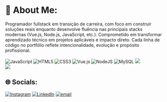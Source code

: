 # 💫 About Me:
Programador fullstack em transição de carreira, com foco em construir soluções reais enquanto desenvolve fluência nas principais stacks modernas (Vue.js, Node.js, JavaScript, etc.). Comprometido em transformar aprendizado técnico em projetos aplicáveis e impacto direto. Cada linha de código no portfólio reflete intencionalidade, evolução e propósito profissional.<br><br>
![JavaScript](https://img.shields.io/badge/javascript-%23323330.svg?style=for-the-badge&logo=javascript&logoColor=%23F7DF1E) ![HTML5](https://img.shields.io/badge/html5-%23E34F26.svg?style=for-the-badge&logo=html5&logoColor=white) ![CSS3](https://img.shields.io/badge/css3-%231572B6.svg?style=for-the-badge&logo=css3&logoColor=white) ![Vue.js](https://img.shields.io/badge/vue.js-%2335495e.svg?style=for-the-badge&logo=vuedotjs&logoColor=%234FC08D) ![NodeJS](https://img.shields.io/badge/node.js-6DA55F?style=for-the-badge&logo=node.js&logoColor=white) ![MySQL](https://img.shields.io/badge/mysql-4479A1.svg?style=for-the-badge&logo=mysql&logoColor=white)
![](https://github-readme-stats.vercel.app/api?username=Fiuza3&theme=midnight-purple&hide_border=true&include_all_commits=false&count_private=true)<br/>
![](https://github-readme-stats.vercel.app/api/top-langs/?username=Fiuza3&theme=midnight-purple&hide_border=true&include_all_commits=false&count_private=true&layout=compact)

## 🌐 Socials:
[![Instagram](https://img.shields.io/badge/Instagram-%23E4405F.svg?logo=Instagram&logoColor=white)](https://instagram.com/https://www.instagram.com/fiuza.mv/) [![LinkedIn](https://img.shields.io/badge/LinkedIn-%230077B5.svg?logo=linkedin&logoColor=white)](https://www.linkedin.com/in/devfiuza/) [![email](https://img.shields.io/badge/Email-D14836?logo=gmail&logoColor=white)](mailto:DevFiuza@gmail.com) 
